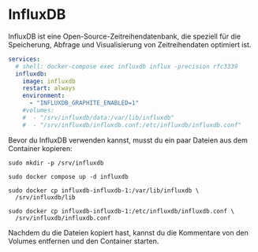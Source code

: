 # InfluxDB

InfluxDB ist eine Open-Source-Zeitreihendatenbank, die speziell für die Speicherung, Abfrage und Visualisierung von
Zeitreihendaten optimiert ist.

```yaml
services:
  # shell: docker-compose exec influxdb influx -precision rfc3339
  influxdb:
    image: influxdb
    restart: always
    environment:
      - "INFLUXDB_GRAPHITE_ENABLED=1"
    #volumes:
    #  - "/srv/influxdb/data:/var/lib/influxdb"
    #  - "/srv/influxdb/influxdb.conf:/etc/influxdb/influxdb.conf"
```

Bevor du InfluxDB verwenden kannst, musst du ein paar Dateien aus dem Container kopieren:
```shell
sudo mkdir -p /srv/influxdb

sudo docker compose up -d influxdb

sudo docker cp influxdb-influxdb-1:/var/lib/influxdb \
  /srv/influxdb/lib

sudo docker cp influxdb-influxdb-1:/etc/influxdb/influxdb.conf \
  /srv/influxdb/influxdb.conf
```

Nachdem du die Dateien kopiert hast, kannst du die Kommentare von den Volumes entfernen und den Container starten.